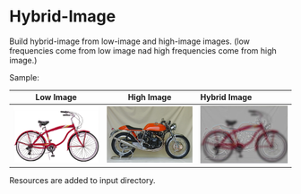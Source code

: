 # Hybrid-Image

Build hybrid-image from low-image and high-image images. (low frequencies come from low image nad high frequencies come
from high image.)

Sample:

Low Image | High Image | Hybrid Image
:-----:|:----:|:-----
![low](input/bicycle.bmp) | ![high](input/motorcycle.bmp) | ![hybrid](output/result.jpg)

Resources are added to input directory.